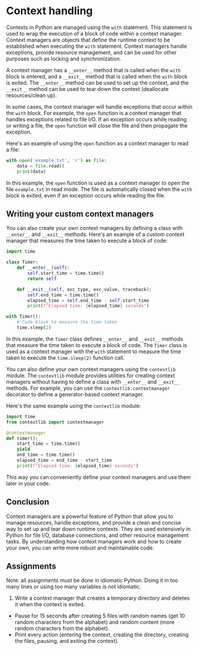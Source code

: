 # Context handling

Contexts in Python are managed using the `with` statement. This statement is used to wrap the execution of a block of code within a context manager. Context managers are objects that define the runtime context to be established when executing the `with` statement. Context managers handle exceptions, provide resource management, and can be used for other purposes such as locking and synchronization.

A context manager has a `__enter__` method that is called when the `with` block is entered, and a `__exit__` method that is called when the `with` block is exited. The `__enter__` method can be used to set up the context, and the `__exit__` method can be used to tear down the context (deallocate resources/clean up).

In some cases, the context manager will handle exceptions that occur within the `with` block. For example, the `open` function is a context manager that handles exceptions related to file I/O. If an exception occurs while reading or writing a file, the `open` function will close the file and then propagate the exception.

Here's an example of using the `open` function as a context manager to read a file:

```python
with open('example.txt', 'r') as file:
    data = file.read()
    print(data)
```

In this example, the `open` function is used as a context manager to open the file `example.txt` in read mode. The file is automatically closed when the `with` block is exited, even if an exception occurs while reading the file.

## Writing your custom context managers

You can also create your own context managers by defining a class with `__enter__` and `__exit__` methods. Here's an example of a custom context manager that measures the time taken to execute a block of code:

```python
import time

class Timer:
    def __enter__(self):
        self.start_time = time.time()
        return self

    def __exit__(self, exc_type, exc_value, traceback):
        self.end_time = time.time()
        elapsed_time = self.end_time - self.start_time
        print(f"Elapsed time: {elapsed_time} seconds")

with Timer():
    # Code block to measure the time taken
    time.sleep(2)
```

In this example, the `Timer` class defines `__enter__` and `__exit__` methods that measure the time taken to execute a block of code. The `Timer` class is used as a context manager with the `with` statement to measure the time taken to execute the `time.sleep(2)` function call.

You can also define your own context managers using the `contextlib` module. The `contextlib` module provides utilities for creating context managers without having to define a class with `__enter__` and `__exit__` methods. For example, you can use the `contextlib.contextmanager` decorator to define a generator-based context manager.

Here's the same example using the `contextlib` module:

```python
import time
from contextlib import contextmanager

@contextmanager
def timer():
    start_time = time.time()
    yield
    end_time = time.time()
    elapsed_time = end_time - start_time
    print(f"Elapsed time: {elapsed_time} seconds")
```

This way you can conveniently define your context managers and use them later in your code.

## Conclusion

Context managers are a powerful feature of Python that allow you to manage resources, handle exceptions, and provide a clean and concise way to set up and tear down runtime contexts. They are used extensively in Python for file I/O, database connections, and other resource management tasks. By understanding how context managers work and how to create your own, you can write more robust and maintainable code.

## Assignments

Note: all assignments must be done in idiomatic Python. Doing it in too many lines or using too many variables is not idiomatic.

1. Write a context manager that creates a temporary directory and deletes it when the context is exited.
- Pause for 15 seconds after creating 5 files with random names (get 10 random characters from the alphabet) and random content (more random characters from the alphabet).
- Print every action (entering the context, creating the directory, creating the files, pausing, and exiting the context).
